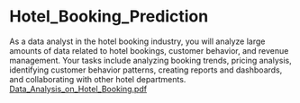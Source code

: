 # Hotel_Booking_Prediction
As a data analyst in the hotel booking industry, you will analyze large amounts of data related to hotel bookings, customer behavior, and revenue management. Your tasks include analyzing booking trends, pricing analysis, identifying customer behavior patterns, creating reports and dashboards, and collaborating with other hotel departments.
[Data_Analysis_on_Hotel_Booking.pdf](https://github.com/iamshahidmehmood/Hotel_Booking_Prediction/files/11415862/Data_Analysis_on_Hotel_Booking.pdf)
